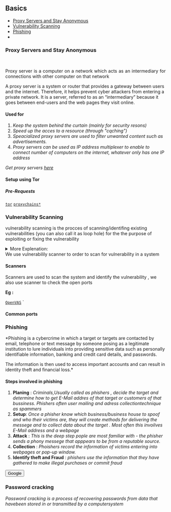## Basics

- [Proxy Servers and Stay Anonymous](#proxy-servers-and-stay-anonymous)
- [Vulnerability Scanning](#vulnerability-scanning)
- [Phishing](#phishing)
- 
### Proxy Servers and Stay Anonymous
<br>
<p align="justify"> 
    Proxy server is a computer on a network which acts as an intermediary for connections with other computer on that network 
     </p>
    
 <!--from https://www.fortinet.com/resources/cyberglossary/proxy-server-->

A proxy server is a system or router that provides a gateway between users and the internet. Therefore, it helps prevent cyber attackers from entering a private network. It is a server, referred to as an “intermediary” because it goes between end-users and the web pages they visit online.

#### Used for 
1. *Keep the system behind the curtain (mainly for security resons)*
2. *Speed up the acces to a resource (through "cqching")*
3. *Speacialized proxy servers are used to filter unwanted content such as advertisements.*
4. *Proxy servers can be used as IP address multiplexer to enable to connect number of computers on the internet, whatever only has one IP address*

*Get proxy servers [here](https://spys.one/en/)*


#### Setup using Tor

##### Pre-Requests


[`tor`](#tor)    [`proxychains*`](#proxychains) 







### **Vulnerability Scanning**
  vulnerability scanning is the procces of scanning/identifing existing vulnerabilities (you can also call it as loop hole) for the  the purpose of  exploiting or fixing the vulnerability 

  <details><summary> More Explenation: </summary>
  You can consider vulnerability as it's(Computer's) weakeness or just a flow in the code.
  </details>
 We use vulnerabilily scanner to order to scan for vulnerability in a system 

#### Scanners
Scanners are used to scan the system and identify the vulnerability , we also use scanner to check the open ports

**Eg :**

[`OpenVAS`](../Tools-Used/README.md#openvas) `


#### Common ports



### **Phishing**

*Phishing is a cybercrime in which a target or targets are contacted by email, telephone or text message by someone posing as a legitimate institution to lure individuals into providing sensitive data such as personally identifiable information, banking and credit card details, and passwords.

The information is then used to access important accounts and can result in identity theft and financial loss.*

<!-- source https://www.phishing.org/what-is-phishing -->

#### **Steps involved in phishing**
1. **Planing** : *Criminals,Usually called as phishers , decide the target and determine how to get E-Mail addres of that target or customers of that bussiness. Phishers often user mailing and adress collectiontechnique as spammers*
2. **Setup**: *Once a phisher know which business/business house to spoof and who their victims are, they will create methods for delivering the messege and to collect data about the target . Most often this invoilves E-Mail address and a  webpage*
3. **Attack** : *This is the deep step pople are most familiar with - the phisher sends a phony messege that apppears to be from a reputable source.*
4. **Collection** : *Phoishers record the information of victims entering into webpages or pop-up window.*
5. **Identify theft and Fraud** : *phishers use the information that they have gathered to make illegal purchases or commit fraud*



<button onclick="document.location='www.google.com'"> Google</button>

### **Password cracking** 
 *Password cracking is a process of recovering passwords from data that havebeen stored in or transmitted by a computersystem*




